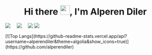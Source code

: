 
<p align='center'>
<h1 align='center'> Hi there <img src="https://user-images.githubusercontent.com/53148314/120832912-d7576900-c569-11eb-8de9-71da3412c259.gif" height="30">, I'm Alperen Diler</h1>
<a href="https://www.linkedin.com/in/alperen-diler-473aa1201/"><img src="https://img.shields.io/badge/linkedin-%230077B5.svg?&style=for-the-badge&logo=linkedin&logoColor=white" /></a>&nbsp;&nbsp;&nbsp;&nbsp;
<a href="mailto:alperendiler1@gmail.com"><img src="https://img.shields.io/badge/EMail-0078D4.svg?&style=for-the-badge&logo=microsoft%20outlook&logoColor=white" /></a>&nbsp;&nbsp;&nbsp;&nbsp;
<a href="https://gist.github.com/alperendiler"><img src="https://img.shields.io/badge/my%20gists-000000?style=for-the-badge&logo=github&logoColor=white" /></a>
<a href="https://github.com/alperendiler"><img src="https://api.visitorbadge.io/api/VisitorHit?user=alperendiler1&countColor=%237B1E7A" /></a>
</p>
<p align='center'>
 

</p>
[![Top Langs](https://github-readme-stats.vercel.app/api?username=alperendiler&theme=algolia&show_icons=true)](https://github.com/alperendiler)

<!--
**alperendiler/alperendiler** is a ✨ _special_ ✨ repository because its `README.md` (this file) appears on your GitHub profile.

Here are some ideas to get you started:

- 🔭 I’m currently working on ...
- 🌱 I’m currently learning ...
- 👯 I’m looking to collaborate on ...
- 🤔 I’m looking for help with ...
- 💬 Ask me about ...
- 📫 How to reach me: ...
- 😄 Pronouns: ...
- ⚡ Fun fact: ...
-->
